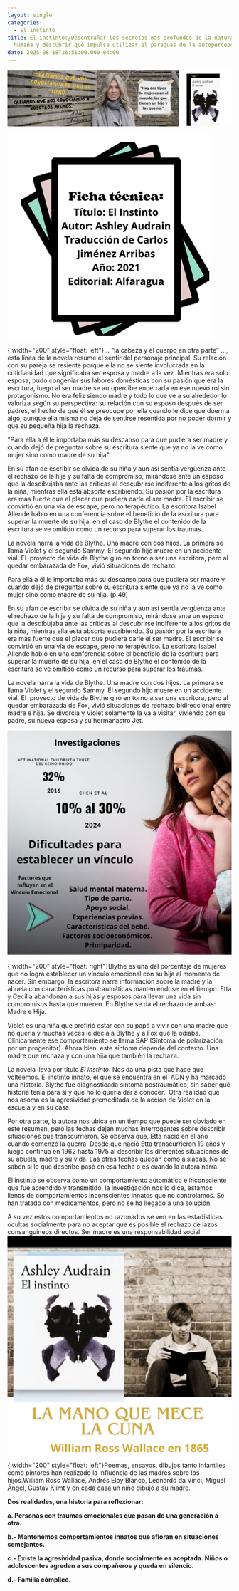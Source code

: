```yaml
---
layout: single
categories:
  - El instinto
title: El instinto:¿Desentrañar los secretos más profundos de la naturaleza
  humana y descubrir qué impulsa utilizar el paraguas de la autopercepción?
date: 2025-08-18T16:51:00.000-04:00
---
```

![](/assets/img/banner-el-instinto.png)

![](/assets/img/ficha-sin-fondo.png)

{:width="200" style="float: left"}… “la cabeza y el cuerpo en otra parte” …, esta línea de la novela resume el sentir del personaje principal. Su relación con su pareja se resiente porque ella no se siente involucrada en la cotidianidad que significaba ser esposa y madre a la vez. Mientras era solo esposa, pudo congeniar sus labores domésticas con su pasión que era la escritura, luego al ser madre se autopercibe encerrada en ese nuevo rol sin protagonismo. No era feliz siendo madre y todo lo que ve a su alrededor lo valoriza según su perspectiva: su relación con su esposo después de ser padres, el hecho de que él se preocupe por ella cuando le dice que duerma algo, aunque ella misma no deja de sentirse resentida por no poder dormir y que su pequeña hija la rechaza.

"Para ella a él le importaba más su descanso para que pudiera ser madre y cuando dejó de preguntar sobre su escritura siente que ya no la ve como mujer sino como madre de su hija". 

En su afán de escribir se olvida de su niña y aun así sentía vergüenza ante el rechazo de la hija y su falta de compromiso, mirándose ante un esposo que la desdibujaba ante las críticas al descubrirse indiferente a los gritos de la niña, mientras ella está absorta escribiendo. Su pasión por la escritura era más fuerte que el placer que pudiera darle el ser madre. El escribir se convirtió en una vía de escape, pero no terapéutico. La escritora Isabel Allende habló en una conferencia sobre el beneficio de la escritura para superar la muerte de su hija, en el caso de Blythe el contenido de la escritura se ve omitido como un recurso para superar los traumas. 

La novela narra la vida de Blythe. Una madre con dos hijos. La primera se llama Violet y el segundo Sammy. El segundo hijo muere en un accidente vial. El  proyecto de vida de Blythe giró en torno a ser una escritora, pero al quedar embarazada de Fox, vivió situaciones de rechazo.

Para ella a él le importaba más su descanso para que pudiera ser madre y cuando dejó de preguntar sobre su escritura siente que ya no la ve como mujer sino como madre de su hija. (p.49)

En su afán de escribir se olvida de su niña y aun así sentía vergüenza ante el rechazo de la hija y su falta de compromiso, mirándose ante un esposo que la desdibujaba ante las críticas al descubrirse indiferente a los gritos de la niña, mientras ella está absorta escribiendo. Su pasión por la escritura era más fuerte que el placer que pudiera darle el ser madre. El escribir se convirtió en una vía de escape, pero no terapéutico. La escritora Isabel Allende habló en una conferencia sobre el beneficio de la escritura para superar la muerte de su hija, en el caso de Blythe el contenido de la escritura se ve omitido como un recurso para superar los traumas. 

La novela narra la vida de Blythe. Una madre con dos hijos. La primera se llama Violet y el segundo Sammy. El segundo hijo muere en un accidente vial. El  proyecto de vida de Blythe giró en torno a ser una escritora, pero al quedar embarazada de Fox, vivió situaciones de rechazo bidireccional entre madre e hija. Se divorcia y Violet solamente la va a visitar, viviendo con su padre, su nueva esposa y su hermanastro Jet. 

![](/assets/img/investigaciones-sobre-el-instinto.png)

{:width="200" style="float: right"}Blythe es una del porcentaje de mujeres que no logra establecer un vínculo emocional con su hija al momento de nacer. Sin embargo, la escritora narra información sobre la madre y la abuela con características postraumáticas manteniéndose en el tiempo. Etta y Cecilia abandonan a sus hijas y esposos para llevar una vida sin compromisos hasta que mueren. En Blythe se da el rechazo de ambas: Madre e Hija.

Violet es una niña que prefirió estar con su papá a vivir con una madre que no quería y muchas veces le decía a Blythe y a Fox que la odiaba. Clínicamente ese comportamiento se llama SAP (Síntoma de polarización por un progenitor). Ahora bien, este síntoma depende del contexto. Una madre que rechaza y con una hija que también la rechaza.

La novela lleva por título *El instinto*. Nos da una pista que hace que volteemos. El instinto innato, el que se encuentra en el  ADN y ha marcado una historia. Blythe fue diagnosticada síntoma postraumático, sin saber qué historia tenía para sí y que no lo quería dar a conocer.  Otra realidad que nos asoma es la agresividad premeditada de la acción de Violet en la escuela y en su casa.

Por otra parte, la autora nos ubica en un tiempo que puede ser obviado
en este resumen, pero las fechas dejan muchas interrogantes sobre describir situaciones que transcurrieron. Se observa que, Etta nació en el año cuando comenzó la guerra. Desde que nació Etta transcurrieron 19 años y luego continua en 1962 hasta 1975 al describir las diferentes situaciones de su abuela, madre y su vida. Las otras fechas quedan como aisladas. No se saben si lo que describe pasó en esa fecha o es cuando la autora narra.

El instinto se observa como un comportamiento automático e inconsciente que fue aprendido y transmitido, la investigación nos lo dice, estamos llenos de comportamientos inconscientes innatos que no controlamos. Se han tratado con medicamentos, pero no se ha llegado a una solución.

A su vez estos comportamientos no razonados se ven en las estadísticas ocultas socialmente para no aceptar que es posible el rechazo de lazos consanguíneos directos. Ser madre es una responsabilidad social. ![](/assets/img/la-mano-que-mece-la-cuna.png){:width="200" style="float: left"}Poemas, ensayos, dibujos tanto infantiles como pintores han realizado la influencia de las madres sobre los hijos.William Ross Wallace, Andrés Eloy Blanco, Leonardo da Vinci, Miguel Ángel, Gustav Klimt y en cada casa un niño dibujó a su madre. 

**Dos realidades, una historia para reflexionar:**

**a. Personas con traumas emocionales que pasan de una generación a otra.**

**b.- Mantenemos comportamientos innatos que afloran en situaciones semejantes.**

**c.- Existe la agresividad pasiva, donde socialmente es aceptada. Niños o adolescentes agreden a sus compañeros y queda en silencio.**

**d.- Familia cómplice.**
